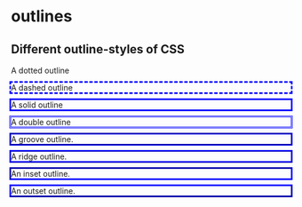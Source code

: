 # outlines
<!DOCTYPE html>
<html>
<head>
<style>
p {outline-color:blue;}

p.dotted {outline-style: dotted;}
p.dashed {outline-style: dashed;}
p.solid {outline-style: solid;}
p.double {outline-style: double;}
p.groove {outline-style: groove;}
p.ridge {outline-style: ridge;}
p.inset {outline-style: inset;}
p.outset {outline-style: outset;}
</style>
</head>
<body>

<h2>Different outline-styles of CSS</h2>

<p class="dotted">A dotted outline</p>
<p class="dashed">A dashed outline</p>
<p class="solid">A solid outline</p>
<p class="double">A double outline</p>
<p class="groove">A groove outline.</p>
<p class="ridge">A ridge outline.</p>
<p class="inset">An inset outline.</p>
<p class="outset">An outset outline.</p>

</body>
</html>
